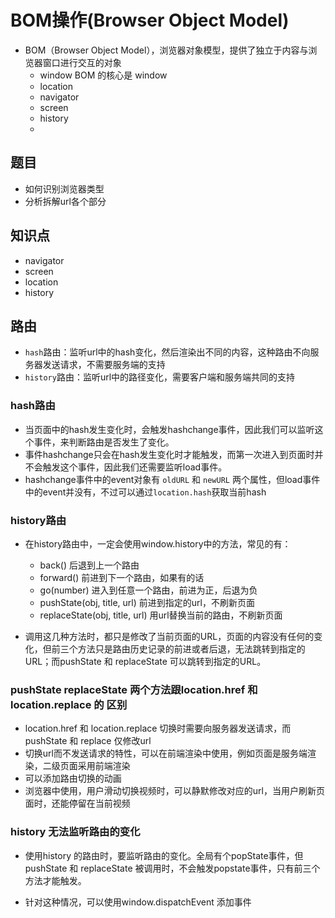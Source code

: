 # BOM操作(Browser Object Model)

* BOM（Browser Object Model），浏览器对象模型，提供了独立于内容与浏览器窗口进行交互的对象
  * window BOM 的核心是 window
  * location
  * navigator
  * screen
  * history
  * 

## 题目

* 如何识别浏览器类型
* 分析拆解url各个部分

## 知识点

* navigator
* screen
* location
* history

## 路由

* `hash`路由：监听url中的hash变化，然后渲染出不同的内容，这种路由不向服务器发送请求，不需要服务端的支持
* `history`路由：监听url中的路径变化，需要客户端和服务端共同的支持

### hash路由

* 当页面中的hash发生变化时，会触发hashchange事件，因此我们可以监听这个事件，来判断路由是否发生了变化。
* 事件hashchange只会在hash发生变化时才能触发，而第一次进入到页面时并不会触发这个事件，因此我们还需要监听load事件。
* hashchange事件中的event对象有 `oldURL` 和 `newURL` 两个属性，但load事件中的event并没有，不过可以通过`location.hash`获取当前hash

### history路由

* 在history路由中，一定会使用window.history中的方法，常见的有：
  * back() 后退到上一个路由
  * forward() 前进到下一个路由，如果有的话
  * go(number) 进入到任意一个路由，前进为正，后退为负
  * pushState(obj, title, url) 前进到指定的url，不刷新页面
  * replaceState(obj, title, url) 用url替换当前的路由，不刷新页面

* 调用这几种方法时，都只是修改了当前页面的URL，页面的内容没有任何的变化，但前三个方法只是路由历史记录的前进或者后退，无法跳转到指定的URL；而pushState 和 replaceState 可以跳转到指定的URL。

### pushState replaceState 两个方法跟location.href 和 location.replace 的 区别

* location.href 和 location.replace 切换时需要向服务器发送请求，而pushState 和 replace 仅修改url
* 切换url而不发送请求的特性，可以在前端渲染中使用，例如页面是服务端渲染，二级页面采用前端渲染
* 可以添加路由切换的动画
* 浏览器中使用，用户滑动切换视频时，可以静默修改对应的url，当用户刷新页面时，还能停留在当前视频

### history 无法监听路由的变化

* 使用history 的路由时，要监听路由的变化。全局有个popState事件，但pushState 和 replaceState 被调用时，不会触发popstate事件，只有前三个方法才能触发。

* 针对这种情况，可以使用window.dispatchEvent 添加事件
